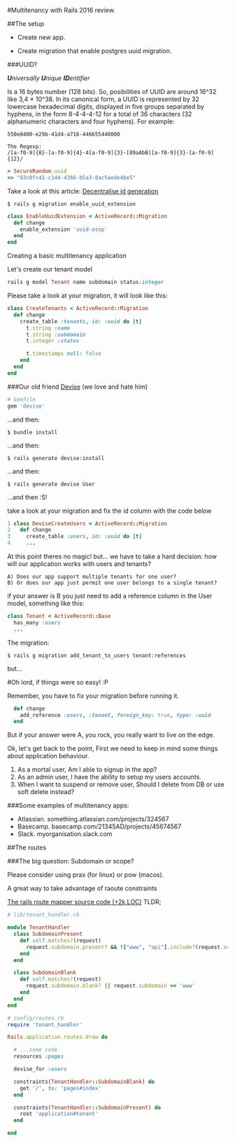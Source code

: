 #Multitenancy with Rails 2016 review.


##The setup

- Create new app.

- Create migration that enable postgres uuid migration.

###UUID?

_**U**niversally **U**nique **ID**entifier_

Is a 16 bytes number (128 bits). So, posibilities of UUID are around 16^32 like 3,4 × 10^38. In its canonical form, a UUID is represented by 32 lowercase hexadecimal digits, displayed in five groups separated by hyphens, in the form 8-4-4-4-12 for a total of 36 characters (32 alphanumeric characters and four hyphens). For example:

```
550e8400-e29b-41d4-a716-446655440000
```

```
The Regexp:
/[a-f0-9]{8}-[a-f0-9]{4}-4[a-f0-9]{3}-[89aAbB][a-f0-9]{3}-[a-f0-9]{12}/
```

```ruby
> SecureRandom.uuid
=> "03c0fc41-c144-4366-b5a3-8ac5aede4be5"
```

Take a look at this article: [Decentralise id generation](http://andrzejonsoftware.blogspot.mx/2013/12/decentralise-id-generation.html)

```shell
$ rails g migration enable_uuid_extension
```

```ruby
class EnableUuidExtension < ActiveRecord::Migration
  def change
    enable_extension 'uuid-ossp'
  end
end
```

Creating a basic multitenancy application

Let's create our tenant model

```ruby
rails g model Tenant name subdomain status:integer
```

Please take a look at your migration, it will look like this:

```ruby
class CreateTenants < ActiveRecord::Migration
  def change
    create_table :tenants, id: :uuid do |t|
      t.string :name
      t.string :subdomain
      t.integer :status

      t.timestamps null: false
    end
  end
end
```

###Our old friend [Devise](https://github.com/plataformatec/devise) (we love and hate him)

```ruby
# Gemfile
gem 'devise'
```

...and then:

```shell
$ bundle install
```

...and then:


```shell
$ rails generate devise:install
```

...and then:


```shell
$ rails generate devise User
```

...and then :S!

take a look at your migration and fix the id column with the code below

```ruby
1 class DeviseCreateUsers < ActiveRecord::Migration
2   def change
3     create_table :users, id: :uuid do |t|
4     ...
```

At this point theres no magic! but... we have to take a hard decision: how will our application works with users and tenants?

    A) Does our app support multiple tenants for one user?
    B) Or does our app just permit one user belongs to a single tenant?

if your answer is B you just need to add a reference column in the User model, something like this:

```ruby
class Tenant < ActiveRecord::Base
  has_many :users
  ...
```

The migration:

```shell
$ rails g migration add_tenant_to_users tenant:references
```

but...

#Oh lord, if things were so easy! :P

Remember, you have to fix your migration before running it.

```ruby
  def change
    add_reference :users, :tenant, foreign_key: true, type: :uuid
  end
```

But if your answer were A, you rock, you really want to live on the edge.

Ok, let's get back to the point, First we need to keep in mind some things about application behaviour.

1. As a mortal user, Am I able to signup in the app?
2. As an admin user, I have the ability to setup my users accounts.
3. When I want to suspend or remove user, Should I delete from DB or use soft delete instead?



###Some examples of multitenancy apps:

- Atlassian.
  something.atlassian.com/projects/324567
- Basecamp.
  basecamp.com/21345AD/projects/45674567
- Slack.
  myorganisation.slack.com



##The routes

###The big question: Subdomain or scope?

Please consider using prax (for linux) or pow (macos).

A great way to take advantage of raoute constraints

[The rails route mapper source code (+2k LOC)](https://github.com/rails/rails/blob/52ce6ece8c8f74064bb64e0a0b1ddd83092718e1/actionpack/lib/action_dispatch/routing/mapper.rb) TLDR;

```ruby
# lib/tenant_handler.rb

module TenantHandler
  class SubdomainPresent
    def self.matches?(request)
      request.subdomain.present? && !["www", "api"].include?(request.subdomain)
    end
  end

  class SubdomainBlank
    def self.matches?(request)
      request.subdomain.blank? || request.subdomain == 'www'
    end
  end
end
```

```ruby
# config/routes.rb
require 'tenant_handler'

Rails.application.routes.draw do

  # ...some code
  resources :pages

  devise_for :users

  constraints(TenantHandler::SubdomainBlank) do
    get '/', to: 'pages#index'
  end

  constraints(TenantHandler::SubdomainPresent) do
    root 'application#tenant'
  end

end
```

